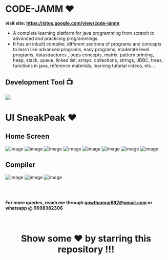 # CODE-JAMM ❤️ 

**visit site: https://sites.google.com/view/code-jamm**

- A complete learning platform for java programming from scratch to advanced and practicing programmings. 
- It has an inbuilt compiler, different secriona of programs and concepts to learn like advanced programs, easy programs, moderate level programs, datastructures , oops concepts, matrix, pattern printing, heap, stack, queue, linked list, arrays, collections, strings, JDBC, trees, functions in java, reference materials, learning tutorial videos, etc...

## Development Tool 📺

![](https://img.shields.io/static/v1?style=for-the-badge&message=Google+Slides&color=222222&logo=google&logoColor=FF9800&label=)


# UI SneakPeak ❤️

## Home Screen

![image](https://user-images.githubusercontent.com/43011442/126441231-28e04f70-9540-4a49-954b-797c019efe83.png)
![image](https://user-images.githubusercontent.com/43011442/126443097-f810eed9-a26e-4a6d-85da-8b1e4501b2e6.png)
![image](https://user-images.githubusercontent.com/43011442/126442060-29ac6bd7-c665-4179-9dbe-a77cb7d36050.png)
![image](https://user-images.githubusercontent.com/43011442/126442119-84034a45-38c2-4ae3-be13-6cf36bb9df7a.png)
![image](https://user-images.githubusercontent.com/43011442/126442206-222cfa2e-c2f2-44b7-ab9a-be8a6f9ae2a9.png)
![image](https://user-images.githubusercontent.com/43011442/126442277-653b4e18-19f8-4100-8c30-d7ab0e95e958.png)
![image](https://user-images.githubusercontent.com/43011442/126442308-32226b35-0fb8-4454-abea-b61d64dca537.png)
![image](https://user-images.githubusercontent.com/43011442/126442362-c5202957-cc1c-4f12-883e-18d97408c481.png)


## Compiler 

![image](https://user-images.githubusercontent.com/43011442/126442511-7b0fb164-5973-443c-9efb-3d8543210705.png)
![image](https://user-images.githubusercontent.com/43011442/126442844-192a9663-4e85-48ca-9525-ac9279ddb6f9.png)
![image](https://user-images.githubusercontent.com/43011442/126442723-b5caf91c-1cce-425b-b53a-7f4727beb4fa.png)


<br><br>

**For more queries, reach me through gowthamraj692@gmail.com or whatsapp @ 9698382306**

<br>
<div align="center">

# Show some ❤️ by starring this repository !!!

</div>

<br>

